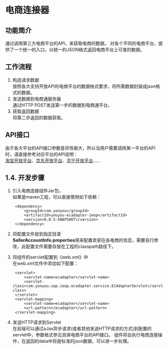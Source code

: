 # 电商连接器 #
   
## 功能简介 ##
通过调用第三方电商平台的API，来获取电商的数据。
对各个不同的电商平台，提供了一个统一的入口，以统一的JSON格式返回电商平台上可查的数据。   

## 工作流程 ##

1. 构造请求数据  
按照各大支持开放API的电商平台的数据格式要求，将所需数据封装成json格式的数据。
2. 发送数据到电商通服务器  
通过HTTP POST发送第一步的数据到电商通平台。  
3. 获取返回数据  
将第二步返回的数据获取。   

## API接口 ##

由于各大平台的API接口参数差异性极大，所以当用户需要调用某一平台的API时，请直接参考对应平台的API说明：   
[淘宝开放平台](https://open.taobao.com/doc2/api_list.htm?spm=a219a.7386653.1.24.HFVMWJ)、[京东开放平台](http://jos.jd.com/api/index.htm)、[苏宁开放平台](http://open.suning.com/ospos/apipage/toApiListMenu.do)......

## 1.4.	开发步骤

1. 引入电商连接组件Jar包，  
如果是maven工程，可以直接使用如下依赖：  
 
	    <dependency>
	    	<groupId>com.yonyou</groupId>
	    	<artifactId>youyou-ecadapter-ieop</artifactId>
	    	<version>0.0.5-SNAPSHOT</version>
	    </dependency>   

2. 将配置文件放到指定目录  
**SellerAccountInfo.properties**用来配置卖家在各电商的信息，需要自行修改，此配置文件需要存放在工程的classpath路径下。  

3. 将组件的servlet配置到《web.xml》中  
在web.xml文件中添加如下配置：   

	    <servlet>
	    	<servlet-name>ecadapter</servlet-name>
	    	<servlet-class>com.yonyou.uap.ieop.ecadapter.service.ECAdapterServlet</servlet-class>
	    </servlet>
	    <servlet-mapping>
	    	<servlet-name>ecadapter</servlet-name>
	    	<url-pattern>/ecadapter</url-pattern>
	    </servlet-mapping>

4. 发送HTTP请求到Servlet  
在前端可以通过aJax异步请求(或者其他发送HTTP请求的方式)到配置的servlet中，参数格式参见具体电商平台的API接口。
组件将会执行电商连接操作，在返回的data中将是标准的json数据，可以进一步处理。

